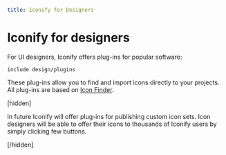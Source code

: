```yaml
title: Iconify for Designers
```

# Iconify for designers

For UI designers, Iconify offers plug-ins for popular software:

`include design/plugins`

These plug-ins allow you to find and import icons directly to your projects. All plug-ins are based on [Icon Finder](../icon-finder/index.md).

[hidden]

In future Iconify will offer plug-ins for publishing custom icon sets. Icon designers will be able to offer their icons to thousands of Iconify users by simply clicking few buttons.

[/hidden]
